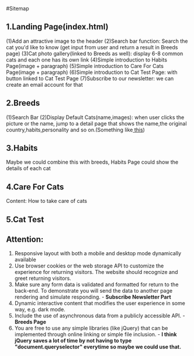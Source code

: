 #Sitemap

## 1.Landing Page(index.html)
  (1)Add an attractive image to the header
  (2)Search bar function: Search the cat you'd like to know (get input from user and return a result in Breeds page)
  (3)Cat photo gallery(linked to Breeds as well): display 6-8 common cats and each one has its own link
  (4)Simple introduction to Habits Page(image + paragraph)
  (5)Simple introduction to Care For Cats Page(image + paragraph)
  (6)Simple introduction to Cat Test Page: with button linked to Cat Test Page
  (7)Subscribe to our newsletter: we can create an email account for that
## 2.Breeds
  (1)Search Bar
  (2)Display Default Cats(name,images): when user clicks the picture or the name, jump to a detail page that shows the name,the original country,habits,personality and so on.(Something like[ this]( https://developers.thecatapi.com/view-account/ylX4blBYT9FaoVd6OhvR?report=gpN-ReBkp " this"))
## 3.Habits
Maybe we could combine this with breeds, Habits Page could show the details of each cat
## 4.Care For Cats
  Content: How to take care of cats
## 5.Cat Test


## Attention:
1. Responsive layout with both a mobile and desktop mode dynamically available
2. Use browser cookies or the web storage API to customize the experience for returning visitors. The website should recognize and greet returning visitors.
3. Make sure any form data is validated and formatted for return to the back-end. To demonstrate you will send the data to another page rendering and simulate responding.  - **Subscribe Newsletter Part**
4. Dynamic interactive content that modifies the user experience in some way, e.g. dark mode.
5. Include the use of asynchronous data from a publicly accessible API. - **Breeds Page**
6. You are free to use any simple libraries (like jQuery) that can be implemented through online linking or simple file inclusion. - **I think jQuery saves a lot of time by not having to type "document.queryselector" everytime so maybe we could use that.**
